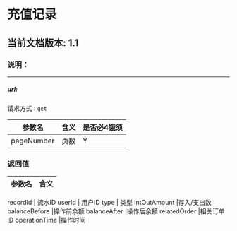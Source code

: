 # 充值记录

## 当前文档版本: 1.1

### 说明：

--------------------------------

##### url:
请求方式 : `get`

参数名    | 含义    | 是否必4饿须
-------|--------|-----
pageNumber   | 页数   |   Y


###  返回值

参数名  | 含义
-------------|-------------

recordId      | 流水ID
userId        | 用户ID
type          | 类型
intOutAmount  |存入/支出数
balanceBefore |操作前余额
balanceAfter  |操作后余额
relatedOrder  |相关订单ID
operationTime |操作时间





